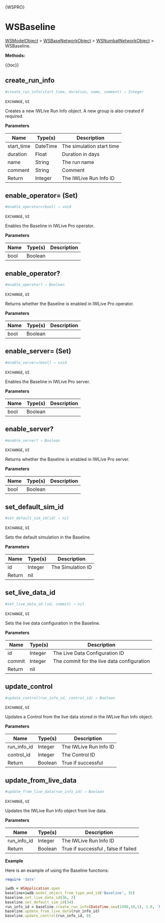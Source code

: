 {WSPRO}

# WSBaseline

[WSModelObject](./wsmodelobject.md) > [WSBaseNetworkObject](./wsbasenetworkobject.md) > [WSNumbatNetworkObject](./wsnumbatnetworkobject.md) > WSBaseline.

**Methods:**

{{toc}}

## create_run_info

```ruby
#create_run_info(start_time, duration, name, comment) ⇒ Integer
```

`EXCHANGE`, `UI`

Creates a new IWLive Run Info object. A new group is also created if required.

**Parameters**

| Name     | Type(s) | Description             |
| -------- | ------- | ----------------------- |
| start_time | DateTime  | The simulation start time  |
| duration | Float  | Duration in days  |
| name | String  | The run name  |
| comment | String  | Comment  |
| Return | Integer  | The IWLive Run Info ID  |

## enable_operator= (Set)

```ruby
#enable_operator=(bool) ⇒ void
```

`EXCHANGE`, `UI`

Enables the Baseline in IWLive Pro operator.

**Parameters**

| Name     | Type(s) | Description             |
| -------- | ------- | ----------------------- |
| bool | Boolean  |  |

## enable_operator?

```ruby
#enable_operator? ⇒ Boolean
```

`EXCHANGE`, `UI`

Returns whether the Baseline is enabled in IWLive Pro operator.

**Parameters**

| Name     | Type(s) | Description             |
| -------- | ------- | ----------------------- |
| bool | Boolean  |  |


## enable_server= (Set)

```ruby
#enable_server=(bool) ⇒ void
```

`EXCHANGE`, `UI`

Enables the Baseline in IWLive Pro server.

**Parameters**

| Name     | Type(s) | Description             |
| -------- | ------- | ----------------------- |
| bool | Boolean  |  |

## enable_server?

```ruby
#enable_server? ⇒ Boolean
```

`EXCHANGE`, `UI`

Returns whether the Baseline is enabled in IWLive Pro server.

**Parameters**

| Name     | Type(s) | Description             |
| -------- | ------- | ----------------------- |
| bool | Boolean  |  |

## set_default_sim_id

```ruby
#set_default_sim_id(id) ⇒ nil
```

`EXCHANGE`, `UI`

Sets the default simulation in the Baseline.

**Parameters**

| Name     | Type(s) | Description             |
| -------- | ------- | ----------------------- |
| id | Integer  | The Simulation ID |
| Return | nil  | |


## set_live_data_id 

```ruby
#set_live_data_id (id, commit) ⇒ nil
```

`EXCHANGE`, `UI`

Sets the live data configuration in the Baseline.

**Parameters**

| Name     | Type(s) | Description             |
| -------- | ------- | ----------------------- |
| id | Integer  | The Live Data Configuration ID |
| commit | Integer  | The commit for the live data configuration |
| Return | nil  | |


## update_control

```ruby
#update_control(run_info_id, control_id) ⇒ Boolean
```

`EXCHANGE`, `UI`

Updates a Control from the live data stored in the IWLive Run Info object.

**Parameters**

| Name     | Type(s) | Description                          |
| -------- | ------- | ------------------------------------ |
| run_info_id | Integer  | The IWLive Run Info ID |
| control_id | Integer  | The Control ID |
| Return | Boolean  | True if successful |

## update_from_live_data

```ruby
#update_from_live_data(run_info_id) ⇒ Boolean
```

`EXCHANGE`, `UI`

Updates the IWLive Run Info object from live data.

**Parameters**

| Name     | Type(s) | Description             |
| -------- | ------- | ----------------------- |
| run_info_id | Integer  | The IWLive Run Info ID |
| Return | Boolean  | True if successful , false if failed |

**Example**

Here is an example of using the Baseline functions:

```ruby
require 'date'

iwdb = WSApplication.open
baseline=iwdb.model_object_from_type_and_id('Baseline', 35)
baseline.set_live_data_id(36, 2)
baseline.set_default_sim_id(34)
run_info_id = baseline.create_run_info(DateTime.new(1998,10,1), 1.0, 'My Run Info', 'My Comment')
baseline.update_from_live_data(run_info_id)
baseline.update_control(run_info_id, 8)
```